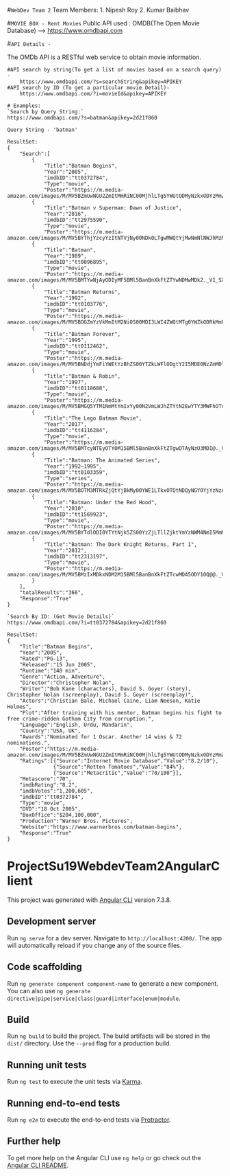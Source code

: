 #`WebDev Team 2`
	Team Members:
		1. Nipesh Roy
		2. Kumar Baibhav

#`MOVIE BOX - Rent Movies`
Public API used : OMDB(The Open Movie Database) --> https://www.omdbapi.com

#`API Details -`

The OMDb API is a RESTful web service to obtain movie information.

	#API search by string(To get a list of movies based on a search query) -
		https://www.omdbapi.com/?s=searchString&apikey=APIKEY
	#API search by ID (To get a particular movie Detail)-
		https://www.omdbapi.com/?i=movieId&apikey=APIKEY

	# Examples:
	`Search by Query String:`
	https://www.omdbapi.com/?s=batman&apikey=2d21f860
	
	Query String - 'batman'
	
	ResultSet:
	{
		"Search":[
			{
				"Title":"Batman Begins",
				"Year":"2005",
				"imdbID":"tt0372784",
				"Type":"movie",
				"Poster":"https://m.media-amazon.com/images/M/MV5BZmUwNGU2ZmItMmRiNC00MjhlLTg5YWUtODMyNzkxODYzMmZlXkEyXkFqcGdeQXVyNTIzOTk5ODM@._V1_SX300.jpg"},
			{
				"Title":"Batman v Superman: Dawn of Justice",
				"Year":"2016",
				"imdbID":"tt2975590",
				"Type":"movie",
				"Poster":"https://m.media-amazon.com/images/M/MV5BYThjYzcyYzItNTVjNy00NDk0LTgwMWQtYjMwNmNlNWJhMzMyXkEyXkFqcGdeQXVyMTQxNzMzNDI@._V1_SX300.jpg"},
			{
				"Title":"Batman",
				"Year":"1989",
				"imdbID":"tt0096895",
				"Type":"movie",
				"Poster":"https://m.media-amazon.com/images/M/MV5BMTYwNjAyODIyMF5BMl5BanBnXkFtZTYwNDMwMDk2._V1_SX300.jpg"},
			{
				"Title":"Batman Returns",
				"Year":"1992",
				"imdbID":"tt0103776",
				"Type":"movie",
				"Poster":"https://m.media-amazon.com/images/M/MV5BOGZmYzVkMmItM2NiOS00MDI3LWI4ZWQtMTg0YWZkODRkMmViXkEyXkFqcGdeQXVyODY0NzcxNw@@._V1_SX300.jpg"},
			{
				"Title":"Batman Forever",
				"Year":"1995",
				"imdbID":"tt0112462",
				"Type":"movie",
				"Poster":"https://m.media-amazon.com/images/M/MV5BNDdjYmFiYWEtYzBhZS00YTZkLWFlODgtY2I5MDE0NzZmMDljXkEyXkFqcGdeQXVyMTMxODk2OTU@._V1_SX300.jpg"},
			{
				"Title":"Batman & Robin",
				"Year":"1997",
				"imdbID":"tt0118688",
				"Type":"movie",
				"Poster":"https://m.media-amazon.com/images/M/MV5BMGQ5YTM1NmMtYmIxYy00N2VmLWJhZTYtN2EwYTY3MWFhOTczXkEyXkFqcGdeQXVyNTA2NTI0MTY@._V1_SX300.jpg"},
			{
				"Title":"The Lego Batman Movie",
				"Year":"2017",
				"imdbID":"tt4116284",
				"Type":"movie",
				"Poster":"https://m.media-amazon.com/images/M/MV5BMTcyNTEyOTY0M15BMl5BanBnXkFtZTgwOTAyNzU3MDI@._V1_SX300.jpg"},
			{
				"Title":"Batman: The Animated Series",
				"Year":"1992–1995",
				"imdbID":"tt0103359",
				"Type":"series",
				"Poster":"https://m.media-amazon.com/images/M/MV5BOTM3MTRkZjQtYjBkMy00YWE1LTkxOTQtNDQyNGY0YjYzNzAzXkEyXkFqcGdeQXVyOTgwMzk1MTA@._V1_SX300.jpg"},
			{
				"Title":"Batman: Under the Red Hood",
				"Year":"2010",
				"imdbID":"tt1569923",
				"Type":"movie",
				"Poster":"https://m.media-amazon.com/images/M/MV5BYTdlODI0YTYtNjk5ZS00YzZjLTllZjktYmYzNWM4NmI5MmMxXkEyXkFqcGdeQXVyNTA4NzY1MzY@._V1_SX300.jpg"},
			{
				"Title":"Batman: The Dark Knight Returns, Part 1",
				"Year":"2012",
				"imdbID":"tt2313197",
				"Type":"movie",
				"Poster":"https://m.media-amazon.com/images/M/MV5BMzIxMDkxNDM2M15BMl5BanBnXkFtZTcwMDA5ODY1OQ@@._V1_SX300.jpg"
			}
		],
		"totalResults":"366",
		"Response":"True"
	}
	
	`Search By ID: (Get Movie Details)`
	https://www.omdbapi.com/?i=tt0372784&apikey=2d21f860
	
	ResultSet:
	{
		"Title":"Batman Begins",
		"Year":"2005",
		"Rated":"PG-13",
		"Released":"15 Jun 2005",
		"Runtime":"140 min",
		"Genre":"Action, Adventure",
		"Director":"Christopher Nolan",
		"Writer":"Bob Kane (characters), David S. Goyer (story), Christopher Nolan (screenplay), David S. Goyer (screenplay)",
		"Actors":"Christian Bale, Michael Caine, Liam Neeson, Katie Holmes",
		"Plot":"After training with his mentor, Batman begins his fight to free crime-ridden Gotham City from corruption.",
		"Language":"English, Urdu, Mandarin",
		"Country":"USA, UK",
		"Awards":"Nominated for 1 Oscar. Another 14 wins & 72 nominations.",
		"Poster":"https://m.media-amazon.com/images/M/MV5BZmUwNGU2ZmItMmRiNC00MjhlLTg5YWUtODMyNzkxODYzMmZlXkEyXkFqcGdeQXVyNTIzOTk5ODM@._V1_SX300.jpg",
		"Ratings":[{"Source":"Internet Movie Database","Value":"8.2/10"},
				   {"Source":"Rotten Tomatoes","Value":"84%"},
				   {"Source":"Metacritic","Value":"70/100"}],
		"Metascore":"70",
		"imdbRating":"8.2",
		"imdbVotes":"1,200,605",
		"imdbID":"tt0372784",
		"Type":"movie",
		"DVD":"18 Oct 2005",
		"BoxOffice":"$204,100,000",
		"Production":"Warner Bros. Pictures",
		"Website":"https://www.warnerbros.com/batman-begins",
		"Response":"True"
	}

# ProjectSu19WebdevTeam2AngularClient

This project was generated with [Angular CLI](https://github.com/angular/angular-cli) version 7.3.8.

## Development server

Run `ng serve` for a dev server. Navigate to `http://localhost:4200/`. The app will automatically reload if you change any of the source files.

## Code scaffolding

Run `ng generate component component-name` to generate a new component. You can also use `ng generate directive|pipe|service|class|guard|interface|enum|module`.

## Build

Run `ng build` to build the project. The build artifacts will be stored in the `dist/` directory. Use the `--prod` flag for a production build.

## Running unit tests

Run `ng test` to execute the unit tests via [Karma](https://karma-runner.github.io).

## Running end-to-end tests

Run `ng e2e` to execute the end-to-end tests via [Protractor](http://www.protractortest.org/).

## Further help

To get more help on the Angular CLI use `ng help` or go check out the [Angular CLI README](https://github.com/angular/angular-cli/blob/master/README.md).
